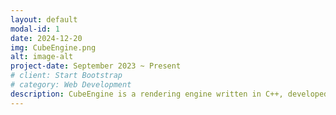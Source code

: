 ```yaml
---
layout: default
modal-id: 1
date: 2024-12-20
img: CubeEngine.png
alt: image-alt
project-date: September 2023 ~ Present
# client: Start Bootstrap
# category: Web Development
description: CubeEngine is a rendering engine written in C++, developed as a personal hobby project and for portfolio purposes. This engine utilizes an integrated renderer based on both OpenGL and Vulkan. The primary objective of this project is to implement features learned from college courses, particularly those focused on OpenGL graphics. Furthermore, the project aims to adapt and apply these OpenGL-based techniques to Vulkan, thereby gaining proficiency in both graphics APIs.
---
```

